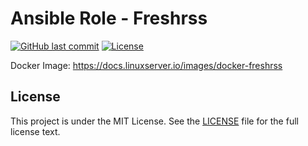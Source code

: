 # Ansible Role - Freshrss

[![GitHub last commit](https://img.shields.io/github/last-commit/ursinn/ansible-role-freshrss?logo=github&style=for-the-badge)](https://github.com/ursinn/ansible-role-freshrss/commits)
[![License](https://img.shields.io/github/license/ursinn/ansible-role-freshrss?style=for-the-badge)](https://github.com/ursinn/ansible-role-freshrss/blob/main/LICENSE)

Docker Image: https://docs.linuxserver.io/images/docker-freshrss

## License

This project is under the MIT License. See the [LICENSE](https://github.com/ursinn/ansible-role-freshrss/blob/main/LICENSE) file for the full license text.
